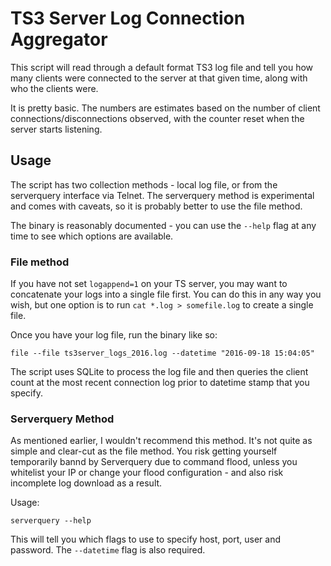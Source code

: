 # TS3 Server Log Connection Aggregator
This script will read through a default format TS3 log file and tell you how many 
clients were connected to the server at that given time, along with who the clients were.

It is pretty basic. The numbers are estimates based on the number of client connections/disconnections observed, 
with the counter reset when the server starts listening.

## Usage
The script has two collection methods - local log file, or from the serverquery interface via Telnet. 
The serverquery method is experimental and comes with caveats, so it is probably better to use the file method.

The binary is reasonably documented - you can use the `--help` flag at any time to see which options are available.

### File method
If you have not set `logappend=1` on your TS server, you may want to concatenate your logs into a single file first. 
You can do this in any way you wish, but one option is to run `cat *.log > somefile.log` to create a single file.

Once you have your log file, run the binary like so:
```
file --file ts3server_logs_2016.log --datetime "2016-09-18 15:04:05"
```

The script uses SQLite to process the log file and then queries the client count at the most recent connection log 
prior to datetime stamp that you specify.

### Serverquery Method
As mentioned earlier, I wouldn't recommend this method. It's not quite as simple and clear-cut as the file method. 
You risk getting yourself temporarily bannd by Serverquery due to command flood, unless you whitelist your IP or 
change your flood configuration - and also risk incomplete log download as a result.

Usage:
```
serverquery --help
```
This will tell you which flags to use to specify host, port, user and password. The `--datetime` flag is also required.